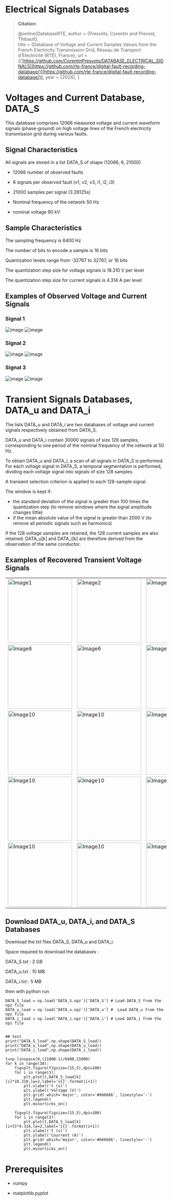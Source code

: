 # Electrical Signals Databases

> **Citation:**
>
> @online{DatabaseRTE, 
> author = {Presvôts, Corentin and Prevost, Thibault},  
> title = {Database of Voltage and Current Samples Values from the French Electricity Transmission Grid, Réseau de Transport d'Electricité (RTE), France},
> url = {[[https://github.com/CorentinPresvots/DATABASE_ELECTRICAL_SIGNALS](https://github.com/rte-france/digital-fault-recording-database/)](https://github.com/rte-france/digital-fault-recording-database/)},
> year = {2024},
> }
> 

# Voltages and Current Database, DATA_S
 
This database comprises 12066 measured voltage and current waveform signals (phase-ground) on high voltage lines of the French electricity transmission grid during various faults. 


## Signal Characteristics
All signals are stored in a list DATA_S of shape (12066, 6, 21000)

- 12066  number of observed faults

- 6 signals per observed fault (v1, v2, v3, i1, i2, i3)

- 21000 samples per signal (3.28125s)

- Nominal frequency of the network 50 Hz

- nominal voltage 90 kV


## Sample Characteristics
The sampling frequency is 6400 Hz

The number of bits to encode a sample is 16 bits

Quantization levels range from -32767 to 32767, or 16 bits

The quantization step size for voltage signals is 18.310 V per level

The quantization step size for current signals is 4.314 A per level

## Examples of Observed Voltage and Current Signals

### Signal 1 
![image](https://github.com/rte-france/digital-fault-recording-database/assets/144250214/0b4a1acc-b907-407a-b90b-24bba502c133)
![image](https://github.com/rte-france/digital-fault-recording-database/assets/144250214/0c0d96fb-f442-4b77-a200-2450552a5d7b)
### Signal 2 
![image](https://github.com/rte-france/digital-fault-recording-database/assets/144250214/c92ba36d-a99d-449b-a577-0379609709de)
![image](https://github.com/rte-france/digital-fault-recording-database/assets/144250214/3353e290-fd35-4e4a-90c3-4ea89e6324f3)
### Signal 3 
![image](https://github.com/rte-france/digital-fault-recording-database/assets/144250214/79cf936f-6e52-4003-a4e5-b4a0bcd472a3)
![image](https://github.com/rte-france/digital-fault-recording-database/assets/144250214/7a96b73f-23e0-4e97-a2e5-e6515e49d926)


# Transient Signals Databases, DATA_u and DATA_i

The lists DATA_u and DATA_i are two databases of voltage and current signals respectively obtained from DATA_S.

DATA_u and DATA_i contain 30000 signals of size 128 samples, corresponding to one period of the nominal frequency of the network at 50 Hz.

To obtain DATA_u and DATA_i, a scan of all signals in DATA_S is performed. For each voltage signal in DATA_S, a temporal segmentation is performed, dividing each voltage signal into signals of size 128 samples.

A transient selection criterion is applied to each 128-sample signal.

The window is kept if:

- the standard deviation of the signal is greater than 100 times the quantization step (to remove windows where the signal amplitude changes little)
- if the mean absolute value of the signal is greater than 2000 V (to remove all periodic signals such as harmonics)

If the 128 voltage samples are retained, the 128 current samples are also retained.
DATA_u[k] and DATA_i[k] are therefore derived from the observation of the same conductor.

## Examples of Recovered Transient Voltage Signals

<table>
  <tr>
    <td><img src="https://github.com/rte-france/digital-fault-recording-database/assets/144250214/95b4098b-6338-45dc-8106-132480040bef" alt="Image1" width="200"></td>
    <td><img src="https://github.com/rte-france/digital-fault-recording-database/assets/144250214/6cf1e605-7dda-448b-b66d-85952f8c6a5d" alt="Image2" width="200"></td>
    <td><img src="https://github.com/rte-france/digital-fault-recording-database/assets/144250214/598d75ef-6e79-4bc3-86de-45e4e34e11a3" alt="Image3" width="200"></td>
    <td><img src="https://github.com/rte-france/digital-fault-recording-database/assets/144250214/4dab509d-f748-42d5-b505-05416bc4db1c" alt="Image4" width="200"></td>
    <td><img src="https://github.com/rte-france/digital-fault-recording-database/assets/144250214/1b463502-2e81-43cd-85e6-5d1b3ca03b59" alt="Image5" width="200"></td>
  </tr>
  <tr>
    <td><img src="https://github.com/rte-france/digital-fault-recording-database/assets/144250214/e06b3a18-234a-4412-ad3e-faf0c8a29e68" alt="Image6" width="200"></td>
    <td><img src="https://github.com/rte-france/digital-fault-recording-database/assets/144250214/6081e2f7-a354-4666-afab-fdc18c34ea33" alt="Image6" width="200"></td>
    <td><img src="https://github.com/rte-france/digital-fault-recording-database/assets/144250214/696f35a7-4bca-417e-866b-433a75d7e338" alt="Image8" width="200"></td>
    <td><img src="https://github.com/rte-france/digital-fault-recording-database/assets/144250214/eb82c22d-f10a-49fe-943d-cdb235da94ce" alt="Image9" width="200"></td>
    <td><img src="https://github.com/rte-france/digital-fault-recording-database/assets/144250214/63f65e44-fddc-4201-9933-3e7b7c9f85d6" alt="Image10" width="200"></td>
  </tr>
  <tr>
    <td><img src="https://github.com/rte-france/digital-fault-recording-database/assets/144250214/c87742b8-9e52-4e8a-8bb0-9102f3e95dc6" alt="Image10" width="200"></td>
    <td><img src="https://github.com/rte-france/digital-fault-recording-database/assets/144250214/2f13d67a-489e-4147-bdad-08b39dfc1039" alt="Image10" width="200"></td>
    <td><img src="https://github.com/rte-france/digital-fault-recording-database/assets/144250214/d470aecd-4de1-495e-9d74-4b7ea6e1cd20" alt="Image10" width="200"></td>
    <td><img src="https://github.com/rte-france/digital-fault-recording-database/assets/144250214/4c8f00aa-616e-4996-8355-9107ac28448e" alt="Image10" width="200"></td>
    <td><img src="https://github.com/rte-france/digital-fault-recording-database/assets/144250214/2852cf99-9937-427f-80b7-7830958c64ce" alt="Image10" width="200"></td>
  </tr>
  <tr>
   <td><img src="https://github.com/rte-france/digital-fault-recording-database/assets/144250214/c80cfcb4-76a1-4955-ab4a-36b163b3fa5b" alt="Image10" width="200"></td>
    <td><img src="https://github.com/rte-france/digital-fault-recording-database/assets/144250214/77f41458-116a-48fb-a369-dac17839ab82" alt="Image10" width="200"></td>
    <td><img src="https://github.com/rte-france/digital-fault-recording-database/assets/144250214/7f6481b0-9b87-4a44-bfa7-2ed466d1c052" alt="Image10" width="200"></td>
    <td><img src="https://github.com/rte-france/digital-fault-recording-database/assets/144250214/a62c4ac1-1b7f-4256-b161-7dd46c4db66d" alt="Image10" width="200"></td>
    <td><img src="https://github.com/rte-france/digital-fault-recording-database/assets/144250214/8c00e314-0acf-4c77-8c07-a4eb89b812ff" alt="Image10" width="200"></td>
  </tr>
  <tr>
   <td><img src="https://github.com/rte-france/digital-fault-recording-database/assets/144250214/eebb26a5-5ecd-4853-bb49-12dfb7568c71" alt="Image10" width="200"></td>
    <td><img src="https://github.com/rte-france/digital-fault-recording-database/assets/144250214/c521bc11-5a08-43d8-b4f4-25f47a1da507" alt="Image10" width="200"></td>
    <td><img src="https://github.com/rte-france/digital-fault-recording-database/assets/144250214/d16fce3a-36b3-4ea7-973f-a520e746e992" alt="Image10" width="200"></td>
    <td><img src="https://github.com/rte-france/digital-fault-recording-database/assets/144250214/935f2d84-6c96-4604-8936-a131305d29652" alt="Image10" width="200"></td>
    <td><img src="https://github.com/rte-france/digital-fault-recording-database/assets/144250214/f0b133b2-07c4-4124-ac8b-ba1dca770566" alt="Image10" width="200"></td>
  </tr>
</table>

## Download DATA_u, DATA_i, and DATA_S Databases
Download the txt files DATA_S, DATA_u and DATA_i. 

Space required to download the databases :

DATA_S.txt : 2 GB 

DATA_u.txt : 10 MB

DATA_i.txt : 5 MB

then with python run


    DATA_S_load = np.load('DATA_S.npz')['DATA_S'] # Load DATA_S from the npz file 
    DATA_u_load = np.load('DATA_u.npz')['DATA_u'] #  Load DATA_u from the npz file
    DATA_i_load = np.load('DATA_i.npz')['DATA_i'] # Load DATA_i from the npz file
    
    
    ## test 
    print("DATA_S_load",np.shape(DATA_S_load))
    print("DATA_u_load",np.shape(DATA_u_load))
    print("DATA_i_load",np.shape(DATA_i_load))

    t=np.linspace(0,(21000-1)/6400,21000)
    for k in range(10):
        fig=plt.figure(figsize=(15,5),dpi=100)
        for i in range(3):
            plt.plot(t,DATA_S_load[k][i]*18.310,lw=2,label='v{}'.format(i+1))
            plt.xlabel('t (s)')
            plt.ylabel('Voltage (V)')
            plt.grid( which='major', color='#666666', linestyle='-')
            plt.legend()
            plt.minorticks_on()
            
        fig=plt.figure(figsize=(15,5),dpi=100)
        for i in range(3):            
            plt.plot(t,DATA_S_load[k][i+3]*4.314,lw=2,label='i{}'.format(i+1))
            plt.xlabel('t (s)')
            plt.ylabel('Courrent (A)')
            plt.grid( which='major', color='#666666', linestyle='-')
            plt.legend()
            plt.minorticks_on()   
            
# Prerequisites

- numpy


- matplotlib.pyplot



